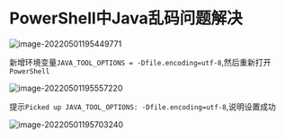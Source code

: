 # PowerShell中Java乱码问题解决

![image-20220501195449771](https://cruder-figure-bed.oss-cn-beijing.aliyuncs.com/markdown/2022/05/01/07-54-50-159.png)

新增环境变量`JAVA_TOOL_OPTIONS = -Dfile.encoding=utf-8`,然后重新打开`PowerShell`

![image-20220501195557220](https://cruder-figure-bed.oss-cn-beijing.aliyuncs.com/markdown/2022/05/01/07-55-57-457.png)

提示`Picked up JAVA_TOOL_OPTIONS: -Dfile.encoding=utf-8`,说明设置成功

![image-20220501195703240](https://cruder-figure-bed.oss-cn-beijing.aliyuncs.com/markdown/2022/05/01/07-57-03-557.png)